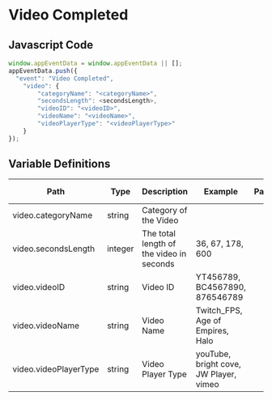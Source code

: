 # Video Completed

### 

## Javascript Code
```js
window.appEventData = window.appEventData || [];
appEventData.push({
  "event": "Video Completed",
    "video": {
        "categoryName": "<categoryName>",
        "secondsLength": <secondsLength>,
        "videoID": "<videoID>",
        "videoName": "<videoName>",
        "videoPlayerType": "<videoPlayerType>"
    }
});
```

## Variable Definitions

|Path|Type|Description|Example|Pattern|Min Length|Max Length|Minimum|Maximum|Multiple Of|
| --- | --- | --- | --- | --- | --- | --- | --- | --- | --- |
|video.categoryName|string|Category of the Video||||||||
|video.secondsLength|integer|The total length of the video in seconds|36, 67, 178, 600||||0|||
|video.videoID|string|Video ID|YT456789, BC4567890, 876546789|||||||
|video.videoName|string|Video Name|Twitch\_FPS, Age of Empires, Halo|||||||
|video.videoPlayerType|string|Video Player Type|youTube, bright cove, JW Player, vimeo|||||||




